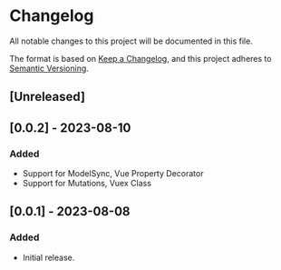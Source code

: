 # Changelog

All notable changes to this project will be documented in this file.

The format is based on [Keep a Changelog](https://keepachangelog.com/en/1.0.0/),
and this project adheres to [Semantic Versioning](https://semver.org/spec/v2.0.0.html).

## [Unreleased]

## [0.0.2] - 2023-08-10

### Added
- Support for ModelSync, Vue Property Decorator
- Support for Mutations, Vuex Class

## [0.0.1] - 2023-08-08

### Added
- Initial release.